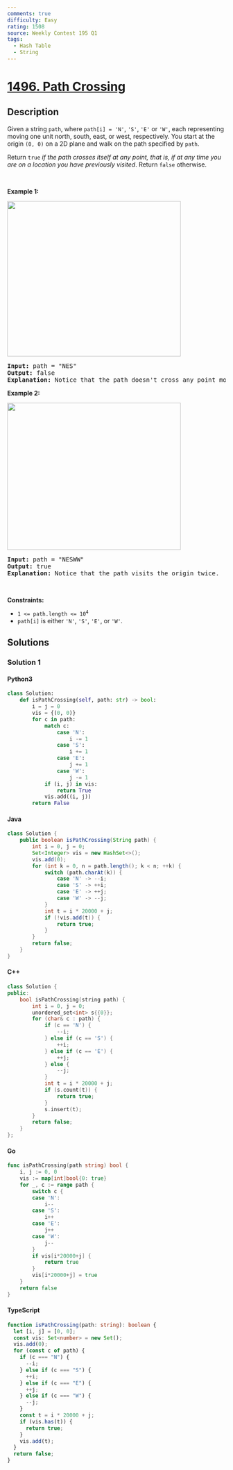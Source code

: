 ```yaml
---
comments: true
difficulty: Easy
rating: 1508
source: Weekly Contest 195 Q1
tags:
  - Hash Table
  - String
---
```


<!-- problem:start -->

# [1496. Path Crossing](https://leetcode.com/problems/path-crossing)

## Description

<!-- description:start -->

<p>Given a string <code>path</code>, where <code>path[i] = &#39;N&#39;</code>, <code>&#39;S&#39;</code>, <code>&#39;E&#39;</code> or <code>&#39;W&#39;</code>, each representing moving one unit north, south, east, or west, respectively. You start at the origin <code>(0, 0)</code> on a 2D plane and walk on the path specified by <code>path</code>.</p>

<p>Return <code>true</code> <em>if the path crosses itself at any point, that is, if at any time you are on a location you have previously visited</em>. Return <code>false</code> otherwise.</p>

<p>&nbsp;</p>
<p><strong class="example">Example 1:</strong></p>
<img alt="" src="https://fastly.jsdelivr.net/gh/doocs/leetcode@main/solution/1400-1499/1496.Path%20Crossing/images/screen-shot-2020-06-10-at-123929-pm.png" style="width: 400px; height: 358px;" />
<pre>
<strong>Input:</strong> path = &quot;NES&quot;
<strong>Output:</strong> false 
<strong>Explanation:</strong> Notice that the path doesn&#39;t cross any point more than once.
</pre>

<p><strong class="example">Example 2:</strong></p>
<img alt="" src="https://fastly.jsdelivr.net/gh/doocs/leetcode@main/solution/1400-1499/1496.Path%20Crossing/images/screen-shot-2020-06-10-at-123843-pm.png" style="width: 400px; height: 339px;" />
<pre>
<strong>Input:</strong> path = &quot;NESWW&quot;
<strong>Output:</strong> true
<strong>Explanation:</strong> Notice that the path visits the origin twice.</pre>

<p>&nbsp;</p>
<p><strong>Constraints:</strong></p>

<ul>
	<li><code>1 &lt;= path.length &lt;= 10<sup>4</sup></code></li>
	<li><code>path[i]</code> is either <code>&#39;N&#39;</code>, <code>&#39;S&#39;</code>, <code>&#39;E&#39;</code>, or <code>&#39;W&#39;</code>.</li>
</ul>

<!-- description:end -->

## Solutions

<!-- solution:start -->

### Solution 1

<!-- tabs:start -->

#### Python3

```python
class Solution:
    def isPathCrossing(self, path: str) -> bool:
        i = j = 0
        vis = {(0, 0)}
        for c in path:
            match c:
                case 'N':
                    i -= 1
                case 'S':
                    i += 1
                case 'E':
                    j += 1
                case 'W':
                    j -= 1
            if (i, j) in vis:
                return True
            vis.add((i, j))
        return False
```

#### Java

```java
class Solution {
    public boolean isPathCrossing(String path) {
        int i = 0, j = 0;
        Set<Integer> vis = new HashSet<>();
        vis.add(0);
        for (int k = 0, n = path.length(); k < n; ++k) {
            switch (path.charAt(k)) {
                case 'N' -> --i;
                case 'S' -> ++i;
                case 'E' -> ++j;
                case 'W' -> --j;
            }
            int t = i * 20000 + j;
            if (!vis.add(t)) {
                return true;
            }
        }
        return false;
    }
}
```

#### C++

```cpp
class Solution {
public:
    bool isPathCrossing(string path) {
        int i = 0, j = 0;
        unordered_set<int> s{{0}};
        for (char& c : path) {
            if (c == 'N') {
                --i;
            } else if (c == 'S') {
                ++i;
            } else if (c == 'E') {
                ++j;
            } else {
                --j;
            }
            int t = i * 20000 + j;
            if (s.count(t)) {
                return true;
            }
            s.insert(t);
        }
        return false;
    }
};
```

#### Go

```go
func isPathCrossing(path string) bool {
	i, j := 0, 0
	vis := map[int]bool{0: true}
	for _, c := range path {
		switch c {
		case 'N':
			i--
		case 'S':
			i++
		case 'E':
			j++
		case 'W':
			j--
		}
		if vis[i*20000+j] {
			return true
		}
		vis[i*20000+j] = true
	}
	return false
}
```

#### TypeScript

```ts
function isPathCrossing(path: string): boolean {
  let [i, j] = [0, 0];
  const vis: Set<number> = new Set();
  vis.add(0);
  for (const c of path) {
    if (c === "N") {
      --i;
    } else if (c === "S") {
      ++i;
    } else if (c === "E") {
      ++j;
    } else if (c === "W") {
      --j;
    }
    const t = i * 20000 + j;
    if (vis.has(t)) {
      return true;
    }
    vis.add(t);
  }
  return false;
}
```

<!-- tabs:end -->

<!-- solution:end -->

<!-- problem:end -->
